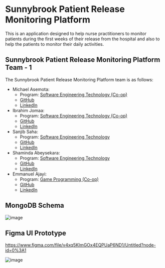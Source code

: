 # Sunnybrook Patient Release Monitoring Platform

This is an application designed to help nurse practitioners to monitor patients during the first weeks of their release from the hospital and also to help the patients to monitor their daily activities.

## Sunnybrook Patient Release Monitoring Platform Team - 1

The Sunnybrook Patient Release Monitoring Platform team is as follows:
- Michael Asemota:
    - Program: [Software Engineering Technology (Co-op)](https://www.centennialcollege.ca/programs-courses/full-time/software-engineering-technology/)
    - [GitHub](https://github.com/Asemota33)
    - [LinkedIn](https://www.linkedin.com/in/michaelasemota)
- Ibrahim Jomaa: 
    - Program: [Software Engineering Technology (Co-op)](https://www.centennialcollege.ca/programs-courses/full-time/software-engineering-technology/)
    - [GitHub](https://github.com/Function-0)
    - [LinkedIn](https://www.linkedin.com/in/ibrahim-jomaa/)
- Sanjib Saha: 
    - Program: [Software Engineering Technology](https://www.centennialcollege.ca/programs-courses/full-time/software-engineering-technology/)
    - [GitHub](https://github.com/SanjibSaha27)
    - [LinkedIn](https://www.linkedin.com/in/sanjib-saha-79914b1bb/)
- Shaminda Abeysekara: 
    - Program: [Software Engineering Technology](https://www.centennialcollege.ca/programs-courses/full-time/software-engineering-technology/)
    - [GitHub](https://github.com/Shaminda1017)
    - [LinkedIn](https://www.linkedin.com/in/shamindaabeysekara)
- Emmanuel Ajayi: 
    - Program: [Game Programming (Co-op)](https://www.centennialcollege.ca/programs-courses/full-time/game-programming/)
    - [GitHub](https://github.com/Dami908)
    - [LinkedIn](https://www.linkedin.com/in/emmalare)

## MongoDB Schema

![image](https://user-images.githubusercontent.com/30096267/114316921-b0ce0200-9ad3-11eb-8516-4d23382f6783.png)

## Figma UI Prototype

https://www.figma.com/file/v4xq5KImGOx4EQPUaP6ND1/Untitled?node-id=0%3A1

![image](https://user-images.githubusercontent.com/30096267/114316956-cf33fd80-9ad3-11eb-8dec-c76996667bbf.png)
